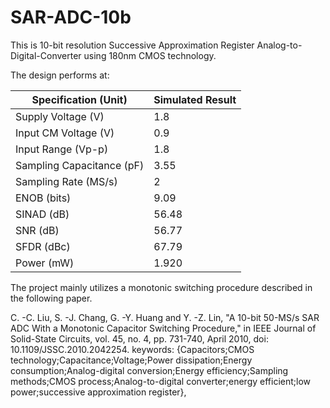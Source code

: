 # SAR-ADC-10b
This is 10-bit resolution Successive Approximation Register Analog-to-Digital-Converter using 180nm CMOS technology.



The design performs at:


|Specification (Unit) | Simulated Result |
|---|---|
|Supply Voltage (V)|1.8|
|Input CM Voltage (V)|0.9|
|Input Range (Vp-p)|1.8|
|Sampling Capacitance (pF)|3.55|
|Sampling Rate (MS/s)|2|
|ENOB (bits)|9.09|
|SINAD (dB)|56.48|
|SNR (dB)|56.77|
|SFDR (dBc)|67.79|
|Power (mW)|1.920|

The project mainly utilizes a monotonic switching procedure described in the following paper.

C. -C. Liu, S. -J. Chang, G. -Y. Huang and Y. -Z. Lin, "A 10-bit 50-MS/s SAR ADC With a Monotonic Capacitor Switching Procedure," in IEEE Journal of Solid-State Circuits, vol. 45, no. 4, pp. 731-740, April 2010, doi: 10.1109/JSSC.2010.2042254.
keywords: {Capacitors;CMOS technology;Capacitance;Voltage;Power dissipation;Energy consumption;Analog-digital conversion;Energy efficiency;Sampling methods;CMOS process;Analog-to-digital converter;energy efficient;low power;successive approximation register},


